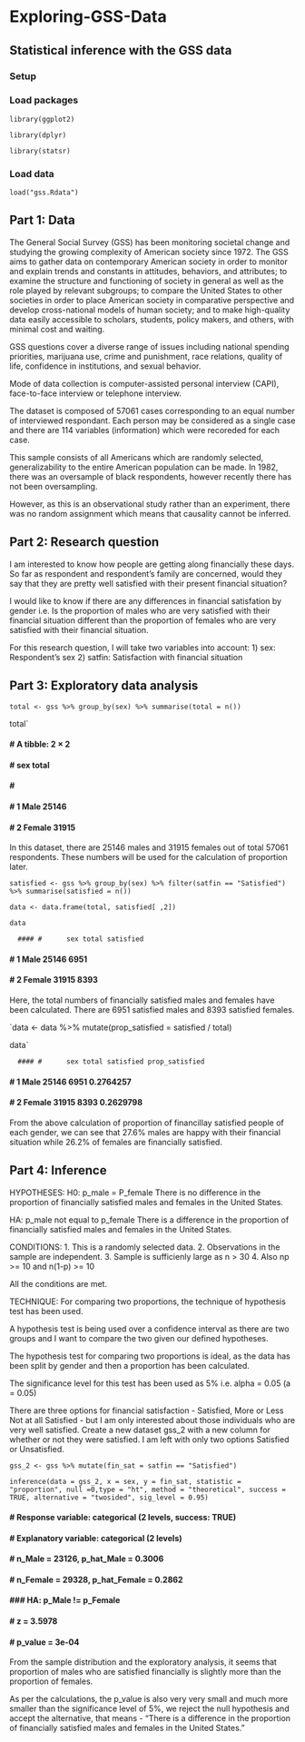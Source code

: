 # Exploring-GSS-Data

## Statistical inference with the GSS data

### Setup
### Load packages
`library(ggplot2)`

`library(dplyr)`

`library(statsr)`

### Load data
`load("gss.Rdata")`

## Part 1: Data
The General Social Survey (GSS) has been monitoring societal change and studying the growing complexity of American society since 1972. The GSS aims to gather data on contemporary American society in order to monitor and explain trends and constants in attitudes, behaviors, and attributes; to examine the structure and functioning of society in general as well as the role played by relevant subgroups; to compare the United States to other societies in order to place American society in comparative perspective and develop cross-national models of human society; and to make high-quality data easily accessible to scholars, students, policy makers, and others, with minimal cost and waiting.

GSS questions cover a diverse range of issues including national spending priorities, marijuana use, crime and punishment, race relations, quality of life, confidence in institutions, and sexual behavior.

Mode of data collection is computer-assisted personal interview (CAPI), face-to-face interview or telephone interview.

The dataset is composed of 57061 cases corresponding to an equal number of interviewed respondant. Each person may be considered as a single case and there are 114 variables (information) which were recoreded for each case.

This sample consists of all Americans which are randomly selected, generalizability to the entire American population can be made. In 1982, there was an oversample of black respondents, however recently there has not been oversampling.

However, as this is an observational study rather than an experiment, there was no random assignment which means that causality cannot be inferred.

## Part 2: Research question
I am interested to know how people are getting along financially these days. So far as respondent and respondent’s family are concerned, would they say that they are pretty well satisfied with their present financial situation?

I would like to know if there are any differences in financial satisfation by gender i.e. Is the proportion of males who are very satisfied with their financial situation different than the proportion of females who are very satisfied with their financial situation.

For this research question, I will take two variables into account: 1) sex: Respondent’s sex 2) satfin: Satisfaction with financial situation

## Part 3: Exploratory data analysis

`total <- gss %>%
  group_by(sex) %>%
  summarise(total = n())`

total`

 #### # A tibble: 2 × 2
 #### #      sex total
 #### #   <fctr> <int>
 #### # 1   Male 25146
 #### # 2 Female 31915

In this dataset, there are 25146 males and 31915 females out of total 57061 respondents. These numbers will be used for the calculation of proportion later.

`satisfied <- gss %>%
  group_by(sex) %>%
  filter(satfin == "Satisfied") %>%
  summarise(satisfied = n())`

`data <- data.frame(total, satisfied[ ,2])`

`data`

      #### #      sex total satisfied
 #### # 1   Male 25146      6951
 #### # 2 Female 31915      8393


Here, the total numbers of financially satisfied males and females have been calculated. There are 6951 satisfied males and 8393 satisfied females.

`data <- data %>%
  mutate(prop_satisfied = satisfied / total)

data`

      #### #      sex total satisfied prop_satisfied
 #### # 1   Male 25146      6951      0.2764257
 #### # 2 Female 31915      8393      0.2629798

From the above calculation of proportion of financillay satisfied people of each gender, we can see that 27.6% males are happy with their financial situation while 26.2% of females are financially satisfied.

## Part 4: Inference
HYPOTHESES: H0: p_male = P_female There is no difference in the proportion of financially satisfied males and females in the United States.

HA: p_male not equal to p_female There is a difference in the proportion of financially satisfied males and females in the United States.

CONDITIONS: 1. This is a randomly selected data. 2. Observations in the sample are independent. 3. Sample is sufficienly large as n > 30 4. Also np >= 10 and n(1-p) >= 10

All the conditions are met.

TECHNIQUE: For comparing two proportions, the technique of hypothesis test has been used.

A hypothesis test is being used over a confidence interval as there are two groups and I want to compare the two given our defined hypotheses.

The hypothesis test for comparing two proportions is ideal, as the data has been split by gender and then a proportion has been calculated.

The significance level for this test has been used as 5% i.e. alpha = 0.05 (a = 0.05)

There are three options for financial satisfaction - Satisfied, More or Less Not at all Satisfied - but I am only interested about those individuals who are very well satisfied. Create a new dataset gss_2 with a new column for whether or not they were satisfied. I am left with only two options Satisfied or Unsatisfied.

`gss_2 <- gss %>%
  mutate(fin_sat = satfin == "Satisfied")`
  
`inference(data = gss_2, x = sex, y = fin_sat, statistic = "proportion", null =0,type = "ht", method = "theoretical", success = TRUE, alternative = "twosided", sig_level = 0.95)`

 #### # Response variable: categorical (2 levels, success: TRUE)
 #### # Explanatory variable: categorical (2 levels) 
 #### # n_Male = 23126, p_hat_Male = 0.3006
 #### # n_Female = 29328, p_hat_Female = 0.2862
 #### ### HA: p_Male != p_Female
 #### # z = 3.5978
 #### # p_value = 3e-04




From the sample distribution and the exploratory analysis, it seems that proportion of males who are satisfied financially is slightly more than the proportion of females.

As per the calculations, the p_value is also very very small and much more smaller than the significance level of 5%, we reject the null hypothesis and accept the alternative, that means - “There is a difference in the proportion of financially satisfied males and females in the United States.”

